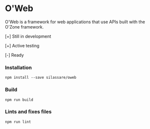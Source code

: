 # O'Web

O'Web is a framework for web applications that use APIs built with the O'Zone framework.

[+] Still in development

[+] Active testing

[-] Ready


### Installation
```
npm install --save silassare/oweb
```

### Build
```
npm run build
```

### Lints and fixes files
```
npm run lint
```
